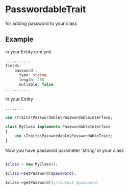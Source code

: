 PasswordableTrait
=================

for adding password  to your class

Example
-------
in your Entity.orm.yml
```php
...........
fields:
    password :
      type: string
      length: 255
      nullable: false
...........
```

In your Entity
```php
........

use \Traits\Passwordable\PasswordableInterface;

class MyClass implements PasswordableInterface
{
	use \Traits\Passwordable\PasswordableTrait;
}

```

Now you have password  parameter 'string' in your class
```php

$class = new MyClass();

$class->setPassword($password);

$class->getPassword();//output $password; 

```
